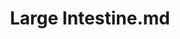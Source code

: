 ---
title: Large Intestine.md
release_version: v1.2
model_type: asct-b
description: "[Anatomical Structures, Cell Types, plus Biomarkers (ASCT+B) tables](https://hubmapconsortium.github.io/ccf/pages/ccf-anatomical-structures.html) aim to capture the nested *part_of* structure of anatomical human body parts, the typology of cells, and biomarkers used to identify cell types. The tables are authored and reviewed by an international team of experts.
"
creators: 
  - 0000-0002-0935-7300
  - 0000-0001-5675-3974
  - 0000-0002-0317-7608
project_leads: 
  - 0000-0002-3321-6137
reviewers: 
  - 0000-0003-3247-0798
  - 0000-0002-6826-8770
  - 0000-0001-7655-4833
creation_date:  2022-05-06 
license: CC BY 4.0
publisher:  HuBMAP 
funder:  National Institutes of Health 
award_number:  OT2OD026671 
hubmap_id:  HBM494.RRLD.598 
datatable: asct-b_vh_large_intestine.csv
doi: https://doi.org/10.48539/HBM494.RRLD.598
---